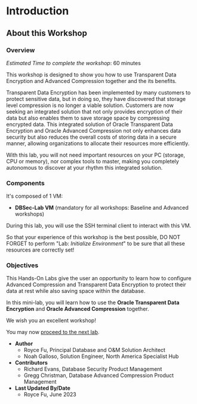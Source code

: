# Introduction

## About this Workshop
### Overview
*Estimated Time to complete the workshop*: 60 minutes

This workshop is designed to show you how to use Transparent Data Encryption and Advanced Compression together and the its benefits.

Transparent Data Encryption has been implemented by many customers to protect sensitive data, but in doing so, they have discovered that storage level compression is no longer a viable solution. Customers are now seeking an integrated solution that not only provides encryption of their data but also enables them to save storage space by compressing encrypted data. This integrated solution of Oracle Transparent Data Encryption and Oracle Advanced Compression not only enhances data security but also reduces the overall costs of storing data in a secure manner, allowing organizations to allocate their resources more efficiently.

With this lab, you will not need important resources on your PC (storage, CPU or memory), nor complex tools to master, making you completely autonomous to discover at your rhythm this integrated solution.

### Components
It's composed of 1 VM:
- **DBSec-Lab VM** (mandatory for all workshops: Baseline and Advanced workshops)

During this lab, you will use the SSH terminal client to interact with this VM.

So that your experience of this workshop is the best possible, DO NOT FORGET to perform "Lab: *Initialize Environment*" to be sure that all these resources are correctly set!

### Objectives
This Hands-On Labs give the user an opportunity to learn how to configure Advanced Compression and Transparent Data Encryption to protect their data at rest while also saving space within the database.

In this mini-lab, you will learn how to use the **Oracle Transparent Data Encryption** and **Oracle Advanced Compression** together.

We wish you an excellent workshop!

You may now [proceed to the next lab](#next).

* **Author**
  * Royce Fu, Principal Database and O&M Solution Architect
  * Noah Galloso, Solution Engineer, North America Specialist Hub
* **Contributors**
  * Richard Evans, Database Security Product Management
  * Gregg Christman, Database Advanced Compression Product Management
* **Last Updated By/Date** 
  * Royce Fu, June 2023